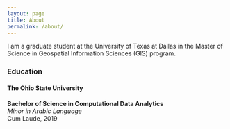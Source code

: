 ```yaml
---
layout: page
title: About
permalink: /about/
---
```


I am a graduate student at the University of Texas at Dallas in the 
Master of Science in Geospatial Information Sciences (GIS) program.


### Education

#### The Ohio State University  
**Bachelor of Science in Computational Data Analytics**  
*Minor in Arabic Language*  
Cum Laude, 2019